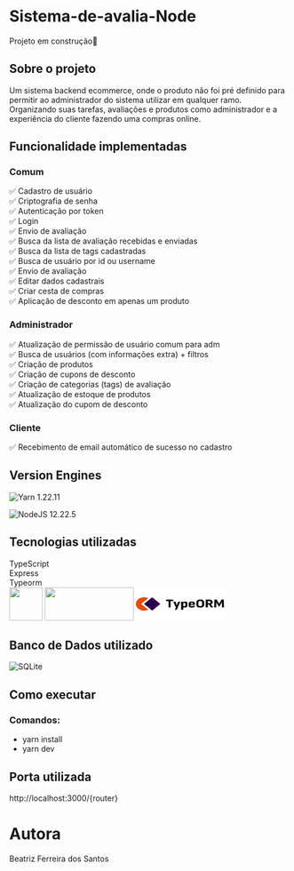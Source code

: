 # Sistema-de-avalia-Node
Projeto em construção🚀

## Sobre o projeto
Um sistema backend ecommerce, onde o produto não foi pré definido para permitir ao administrador do sistema utilizar em qualquer ramo.
Organizando suas tarefas, avaliações e produtos como administrador e a experiência do cliente fazendo uma compras online. 

## Funcionalidade implementadas
### Comum 
✅ Cadastro de usuário <br>
✅ Criptografia de senha <br>
✅ Autenticação por token <br>
✅ Login <br>
✅ Envio de avaliação <br>
✅ Busca da lista de avaliação recebidas e enviadas <br>
✅ Busca da lista de tags cadastradas <br>
✅ Busca de usuário por id ou username <br>
✅ Envio de avaliação <br>
✅ Editar dados cadastrais <br>
✅ Criar cesta de compras <br>
✅ Aplicação de desconto em apenas um produto <br>

### Administrador                          
✅ Atualização de permissão de usuário comum para adm <br> 
✅ Busca de usuários (com informações extra) + filtros <br>
✅ Criação de produtos <br>
✅ Criação de cupons de desconto <br>
✅ Criação de categorias (tags) de avaliação <br>
✅ Atualização de estoque de produtos <br> 
✅ Atualização do cupom de desconto <br>

### Cliente
✅ Recebimento de email automático de sucesso no cadastro <br>

## Version Engines

![Yarn](https://img.shields.io/badge/yarn-%232C8EBB.svg?style=for-the-badge&logo=yarn&logoColor=white)  1.22.11

![NodeJS](https://img.shields.io/badge/node.js-6DA55F?style=for-the-badge&logo=node.js&logoColor=white)  12.22.5

## Tecnologias utilizadas
 TypeScript <br>
 Express <br>
 Typeorm <br>
<img height="60em"  width="60em" src="https://cdn.jsdelivr.net/gh/devicons/devicon/icons/express/express-original.svg" />
<img height="60em"  width="160em" src="https://cdn.jsdelivr.net/gh/devicons/devicon/icons/typescript/typescript-original.svg" />
<img height="60em"  width="160em" src="https://github.com/typeorm/typeorm/raw/master/resources/logo_big.png" >
## Banco de Dados utilizado
![SQLite](https://img.shields.io/badge/sqlite-%2307405e.svg?style=for-the-badge&logo=sqlite&logoColor=white)

## Como executar
### Comandos: 
- yarn install
- yarn dev

## Porta utilizada
http://localhost:3000/{router}
 
# Autora
Beatriz Ferreira dos Santos  



